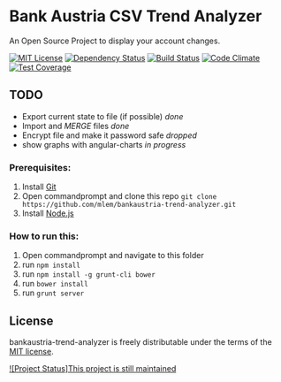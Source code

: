 Bank Austria CSV Trend Analyzer
====

An Open Source Project to display your account changes.

[![MIT License][license-image]][license-url]  [![Dependency Status][dependency-status-image]][dependency-status-url]
[![Build Status][travis-image]][travis-url] [![Code Climate][code-climate-image]][code-climate-url] [![Test Coverage][test-coverage-image]][code-climate-url]
## TODO

* Export current state to file (if possible) *done*
* Import and _MERGE_ files *done*
* Encrypt file and make it password safe *dropped*
* show graphs with angular-charts *in progress*

### Prerequisites:

1. Install [Git](http://git-scm.com/)
1. Open commandprompt and clone this repo `git clone https://github.com/mlem/bankaustria-trend-analyzer.git`
1. Install [Node.js](http://nodejs.org/)


### How to run this:

1. Open commandprompt and navigate to this folder
1. run `npm install`
1. run `npm install -g grunt-cli bower`
1. run `bower install`
1. run `grunt server`


## License

bankaustria-trend-analyzer is freely distributable under the terms of the [MIT license](https://github.com/mlem/bankaustria-trend-analyzer/blob/master/LICENSE).

[![Project Status]This project is still maintained][stillmaintained-url]

[license-image]: http://img.shields.io/badge/license-MIT-blue.svg?style=flat
[license-url]: LICENSE

[travis-url]: https://travis-ci.org/mlem/bankaustria-trend-analyzer
[travis-image]: https://travis-ci.org/mlem/bankaustria-trend-analyzer.svg?branch=master

[stillmaintained-url]: https://stillmaintained.com/mlem/bankaustria-trend-analyzer
[stillmaintained-image]: https://stillmaintained.com/mlem/bankaustria-trend-analyzer.svg

[dependency-status-image]: https://www.versioneye.com/user/projects/54b198cf2eea78036b00017f/badge.svg?style=flat
[dependency-status-url]: https://www.versioneye.com/user/projects/54b198cf2eea78036b00017f

[test-coverage-image]: https://codeclimate.com/github/mlem/bankaustria-trend-analyzer/badges/coverage.svg

[code-climate-image]: https://codeclimate.com/github/mlem/bankaustria-trend-analyzer/badges/gpa.svg
[code-climate-url]: https://codeclimate.com/github/mlem/bankaustria-trend-analyzer
